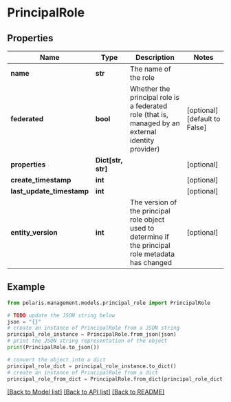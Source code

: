 <!--

 Licensed to the Apache Software Foundation (ASF) under one
 or more contributor license agreements.  See the NOTICE file
 distributed with this work for additional information
 regarding copyright ownership.  The ASF licenses this file
 to you under the Apache License, Version 2.0 (the
 "License"); you may not use this file except in compliance
 with the License.  You may obtain a copy of the License at

   http://www.apache.org/licenses/LICENSE-2.0

 Unless required by applicable law or agreed to in writing,
 software distributed under the License is distributed on an
 "AS IS" BASIS, WITHOUT WARRANTIES OR CONDITIONS OF ANY
 KIND, either express or implied.  See the License for the
 specific language governing permissions and limitations
 under the License.

-->
# PrincipalRole


## Properties

Name | Type | Description | Notes
------------ | ------------- | ------------- | -------------
**name** | **str** | The name of the role | 
**federated** | **bool** | Whether the principal role is a federated role (that is, managed by an external identity provider) | [optional] [default to False]
**properties** | **Dict[str, str]** |  | [optional] 
**create_timestamp** | **int** |  | [optional] 
**last_update_timestamp** | **int** |  | [optional] 
**entity_version** | **int** | The version of the principal role object used to determine if the principal role metadata has changed | [optional] 

## Example

```python
from polaris.management.models.principal_role import PrincipalRole

# TODO update the JSON string below
json = "{}"
# create an instance of PrincipalRole from a JSON string
principal_role_instance = PrincipalRole.from_json(json)
# print the JSON string representation of the object
print(PrincipalRole.to_json())

# convert the object into a dict
principal_role_dict = principal_role_instance.to_dict()
# create an instance of PrincipalRole from a dict
principal_role_from_dict = PrincipalRole.from_dict(principal_role_dict)
```
[[Back to Model list]](../README.md#documentation-for-models) [[Back to API list]](../README.md#documentation-for-api-endpoints) [[Back to README]](../README.md)


